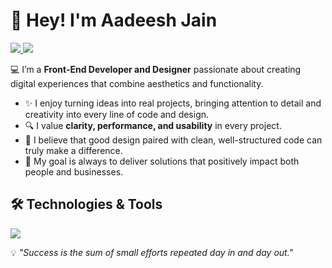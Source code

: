 # 👋 Hey! I'm Aadeesh Jain 

<a href="https://www.linkedin.com/in/aadeesh-jain-74ba9a2b7/" target="_blank" rel="noopener noreferrer">
  <img src="https://img.shields.io/badge/-LinkedIn-0e76a8?style=flat-square&logo=Linkedin&logoColor=white"/>
</a>
<a href="https://www.instagram.com/aadeesh._.jain/?hl=en" target="_blank" rel="noopener noreferrer">
  <img src="https://img.shields.io/badge/-Instagram-e4405f?style=flat-square&logo=Instagram&logoColor=white"/>
</a>

💻 I’m a **Front-End Developer and Designer** passionate about creating digital experiences that combine aesthetics and functionality.  

- ✨ I enjoy turning ideas into real projects, bringing attention to detail and creativity into every line of code and design.  
- 🔍 I value **clarity, performance, and usability** in every project.  
- 🎨 I believe that good design paired with clean, well-structured code can truly make a difference.  
- 🚀 My goal is always to deliver solutions that positively impact both people and businesses.  

## 🛠️ Technologies & Tools  

<a href="https://skillicons.dev" target="_blank" rel="noopener noreferrer">
  <img src="https://skillicons.dev/icons?i=html,css,js,scss,tailwind,react,nodejs,php,gulp,github,wordpress,figma"/>
</a>  

💡 *"Success is the sum of small efforts repeated day in and day out."*  
